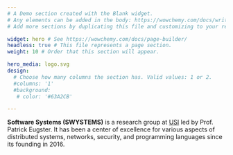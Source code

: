 ```yaml
---
# A Demo section created with the Blank widget.
# Any elements can be added in the body: https://wowchemy.com/docs/writing-markdown-latex/
# Add more sections by duplicating this file and customizing to your requirements.

widget: hero # See https://wowchemy.com/docs/page-builder/
headless: true # This file represents a page section.
weight: 10 # Order that this section will appear.

hero_media: logo.svg
design:
  # Choose how many columns the section has. Valid values: 1 or 2.
  #columns: '1'
  #background:
   # color: '#63A2CB'

---
```




**Software Systems (SWYSTEMS)** is a research group at [USI](https://www.usi.ch) led by Prof. Patrick Eugster. It has been a center of excellence for various aspects of distributed systems, networks, security, and programming languages since its founding in 2016.
